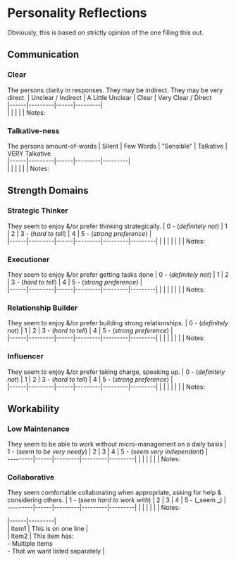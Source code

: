 # Personality Reflections

Obviously, this is based on strictly opinion of the one filling this out.

## Communication

### Clear

The persons clarity in responses. They may be indirect. They may be very direct.
| Unclear / Indirect | A Little Unclear | Clear | Very Clear / Direct  
|------|---------|------|---------|  
| | | | |
Notes:
<br>

### Talkative-ness

The persons amount-of-words
| Silent | Few Words | "Sensible" | Talkative | VERY Talkative  
|------|---------|------|---------|---------|  
| | | | | |
Notes:
<br>

## Strength Domains

### Strategic Thinker

They seem to enjoy &/or prefer thinking strategically.
| 0 - (_definitely not_) | 1 | 2 | 3 - (_hard to tell_) | 4 | 5 - (_strong preference_) |  
|------|---------|------|---------|---------|---------|
| | | | | | |
Notes:
<br>

### Executioner

They seem to enjoy &/or prefer getting tasks done
| 0 - (_definitely not_) | 1 | 2 | 3 - (_hard to tell_) | 4 | 5 - (_strong preference_) |  
|------|---------|------|---------|---------|---------|
| | | | | | |
Notes:
<br>

### Relationship Builder

They seem to enjoy &/or prefer building strong relationships.
| 0 - (_definitely not_) | 1 | 2 | 3 - (_hard to tell_) | 4 | 5 - (_strong preference_) |  
|------|---------|------|---------|---------|---------|
| | | | | | |
Notes:
<br>

### Influencer

They seem to enjoy &/or prefer taking charge, speaking up.
| 0 - (_definitely not_) | 1 | 2 | 3 - (_hard to tell_) | 4 | 5 - (_strong preference_) |  
|------|---------|------|---------|---------|---------|
| | | | | | |
Notes:
<br>

## Workability

### Low Maintenance

They seem to be able to work without micro-management on a daily basis
| 1 - (_seem to be very needy_) | 2 | 3 | 4 | 5 - (_seem very independant_) |  
---------|------|---------|---------|---------|
| | | | | |
Notes:
<br>

### Collaborative

They seem comfortable collaborating when appropriate, asking for help & considering others.
| 1 - (_seem hard to work with_) | 2 | 3 | 4 | 5 - (_seem _) |  
---------|------|---------|---------|---------|
| | | | | |
Notes:
<br>

|------|---------|  
| Item1 | This is on one line |  
| Item2 | This item has:<br>- Multiple items<br>- That we want listed separately |
